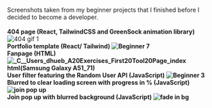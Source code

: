 Screenshots taken from my beginner projects that I finished before I decided to become a developer.
<br/>
<br/>
<b>404 page (React, TailwindCSS and GreenSock animation library)</b>
![404 gif 1](https://user-images.githubusercontent.com/105037901/189420571-c9a531c1-b1fd-46b5-9289-a6ff259debfa.gif)
<br/>
<b>Portfolio template (React/ Tailwind)
![Beginner 7](https://user-images.githubusercontent.com/105037901/184552225-1ccfccc5-8acd-4c73-a822-08d4b335bee6.PNG)
<br/>
<b>Fanpage (HTML)</b>
![_C__Users_dhueb_A20Exercises_First20Tool20Page_index html(Samsung Galaxy A51_71)](https://user-images.githubusercontent.com/105037901/184554675-a6efcdda-def9-4996-8094-6852071bea63.png)
<br/>
<b>User filter featuring the Random User API (JavaScript)</b>
![Beginner 3](https://user-images.githubusercontent.com/105037901/184552022-53506501-4fb2-4e45-8d89-76b2dd4a4aee.PNG)
<br/>
<b>Blurred to clear loading screen with progress in % (JavaScript</b>) 
![join pop up](https://user-images.githubusercontent.com/105037901/189868707-b3623757-5f53-4c6d-9944-a5ec86da3b46.gif)
<br/>
<b>Join pop up with blurred background (JavaScript)</b>
![fade in bg](https://user-images.githubusercontent.com/105037901/189868833-8f10e472-ea53-47b5-b73a-4edd1d3a463e.gif)




